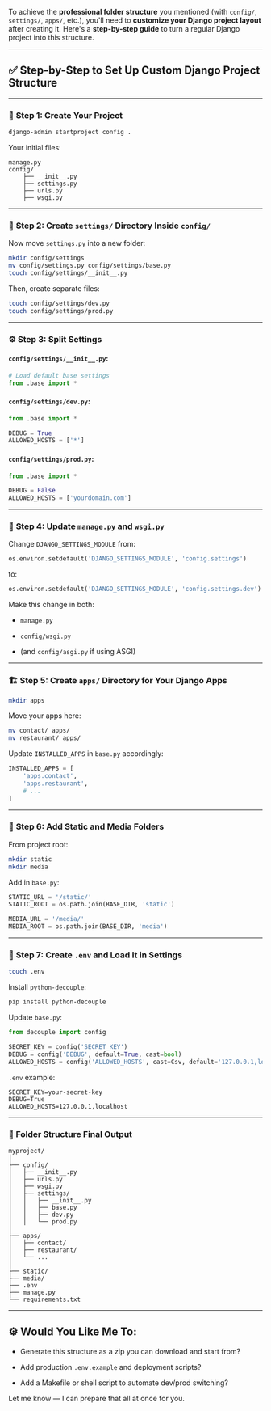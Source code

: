 
To achieve the **professional folder structure** you mentioned (with `config/`, `settings/`, `apps/`, etc.), you'll need to **customize your Django project layout** after creating it. Here's a **step-by-step guide** to turn a regular Django project into this structure.

---

## ✅ Step-by-Step to Set Up Custom Django Project Structure

---

### 🧱 **Step 1: Create Your Project**

```bash
django-admin startproject config .
```

Your initial files:

```
manage.py
config/
    ├── __init__.py
    ├── settings.py
    ├── urls.py
    ├── wsgi.py
```

---

### 🧰 **Step 2: Create `settings/` Directory Inside `config/`**

Now move `settings.py` into a new folder:

```bash
mkdir config/settings
mv config/settings.py config/settings/base.py
touch config/settings/__init__.py
```

Then, create separate files:

```bash
touch config/settings/dev.py
touch config/settings/prod.py
```

---

### ⚙️ **Step 3: Split Settings**

#### `config/settings/__init__.py`:

```python
# Load default base settings
from .base import *
```

#### `config/settings/dev.py`:

```python
from .base import *

DEBUG = True
ALLOWED_HOSTS = ['*']
```

#### `config/settings/prod.py`:

```python
from .base import *

DEBUG = False
ALLOWED_HOSTS = ['yourdomain.com']
```

---

### 🔄 **Step 4: Update `manage.py` and `wsgi.py`**

Change `DJANGO_SETTINGS_MODULE` from:

```python
os.environ.setdefault('DJANGO_SETTINGS_MODULE', 'config.settings')
```

to:

```python
os.environ.setdefault('DJANGO_SETTINGS_MODULE', 'config.settings.dev')  # or prod
```

Make this change in both:

- `manage.py`
    
- `config/wsgi.py`
    
- (and `config/asgi.py` if using ASGI)
    

---

### 🏗️ **Step 5: Create `apps/` Directory for Your Django Apps**

```bash
mkdir apps
```

Move your apps here:

```bash
mv contact/ apps/
mv restaurant/ apps/
```

Update `INSTALLED_APPS` in `base.py` accordingly:

```python
INSTALLED_APPS = [
    'apps.contact',
    'apps.restaurant',
    # ...
]
```

---

### 📁 **Step 6: Add Static and Media Folders**

From project root:

```bash
mkdir static
mkdir media
```

Add in `base.py`:

```python
STATIC_URL = '/static/'
STATIC_ROOT = os.path.join(BASE_DIR, 'static')

MEDIA_URL = '/media/'
MEDIA_ROOT = os.path.join(BASE_DIR, 'media')
```

---

### 📄 **Step 7: Create `.env` and Load It in Settings**

```bash
touch .env
```

Install `python-decouple`:

```bash
pip install python-decouple
```

Update `base.py`:

```python
from decouple import config

SECRET_KEY = config('SECRET_KEY')
DEBUG = config('DEBUG', default=True, cast=bool)
ALLOWED_HOSTS = config('ALLOWED_HOSTS', cast=Csv, default='127.0.0.1,localhost')
```

`.env` example:

```
SECRET_KEY=your-secret-key
DEBUG=True
ALLOWED_HOSTS=127.0.0.1,localhost
```

---

### 🧪 Folder Structure Final Output

```
myproject/
│
├── config/
│   ├── __init__.py
│   ├── urls.py
│   ├── wsgi.py
│   ├── settings/
│   │   ├── __init__.py
│   │   ├── base.py
│   │   ├── dev.py
│   │   └── prod.py
│
├── apps/
│   ├── contact/
│   ├── restaurant/
│   └── ...
│
├── static/
├── media/
├── .env
├── manage.py
└── requirements.txt
```

---

## ⚙️ Would You Like Me To:

- Generate this structure as a zip you can download and start from?
    
- Add production `.env.example` and deployment scripts?
    
- Add a Makefile or shell script to automate dev/prod switching?
    

Let me know — I can prepare that all at once for you.